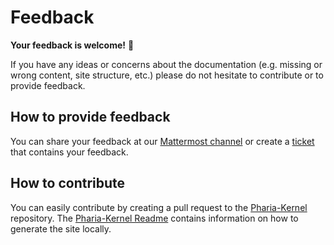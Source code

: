 # Feedback

**Your feedback is welcome!** 🙏

If you have any ideas or concerns about the documentation (e.g. missing or wrong content, site structure, etc.) please do not hesitate to contribute or to provide feedback.

## How to provide feedback

You can share your feedback at our [Mattermost channel](https://matter.aleph-alpha.de/aleph-alpha/channels/pharia-kernel)
or create a [ticket](https://aleph-alpha.atlassian.net/jira/CreateIssue.jspa?pid=10221&issuetype=10638) that contains your feedback.

## How to contribute

You can easily contribute by creating a pull request to the [Pharia-Kernel](https://github.com/Aleph-Alpha/pharia-kernel) repository.
The [Pharia-Kernel Readme](https://github.com/Aleph-Alpha/pharia-kernel/blob/main/README.md) contains information on how to generate the site locally.
